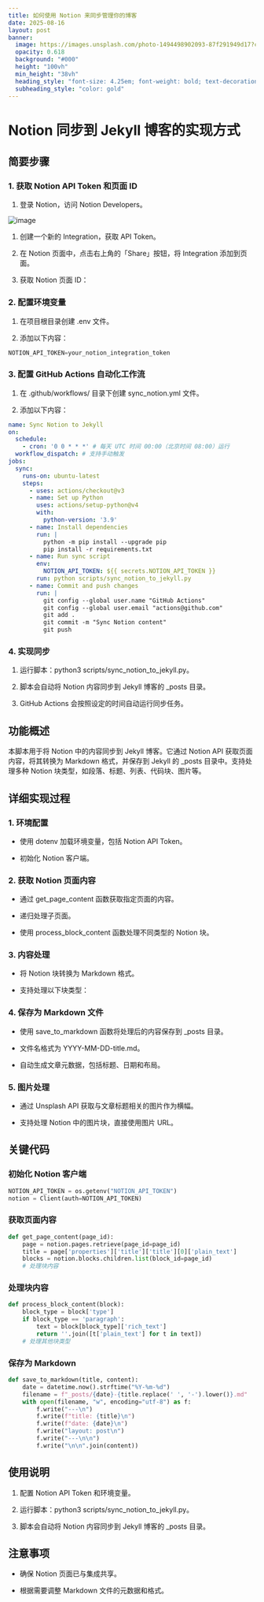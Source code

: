```yaml
---
title: 如何使用 Notion 来同步管理你的博客
date: 2025-08-16
layout: post
banner:
  image: https://images.unsplash.com/photo-1494498902093-87f291949d17?crop=entropy&cs=tinysrgb&fit=max&fm=jpg&ixid=M3w2OTIwMzJ8MHwxfHJhbmRvbXx8fHx8fHx8fDE3NTUzNDgxMDJ8&ixlib=rb-4.1.0&q=80&w=1080
  opacity: 0.618
  background: "#000"
  height: "100vh"
  min_height: "38vh"
  heading_style: "font-size: 4.25em; font-weight: bold; text-decoration: underline"
  subheading_style: "color: gold"
---
```


# Notion 同步到 Jekyll 博客的实现方式

## 简要步骤

### 1. 获取 Notion API Token 和页面 ID

1. 登录 Notion，访问 Notion Developers。

![image](https://prod-files-secure.s3.us-west-2.amazonaws.com/a7a0cc5a-89b9-4cda-8686-1fba0ca52f40/d19c1afe-dea5-4312-9333-786b0ba83054/image.png?X-Amz-Algorithm=AWS4-HMAC-SHA256&X-Amz-Content-Sha256=UNSIGNED-PAYLOAD&X-Amz-Credential=ASIAZI2LB466QBTRWGMF%2F20250816%2Fus-west-2%2Fs3%2Faws4_request&X-Amz-Date=20250816T124142Z&X-Amz-Expires=3600&X-Amz-Security-Token=IQoJb3JpZ2luX2VjECgaCXVzLXdlc3QtMiJHMEUCIDoORlFG14lDRvVZBzwu0nbiylSNT5ohkwM6GiVTHP5XAiEAqnyPqxfffA7WjVq%2BHYGzbeV8MZrHwFlQsjR3HFTLkDYq%2FwMIcRAAGgw2Mzc0MjMxODM4MDUiDCtwsdBkZNZUN6%2BtgyrcAw39tTmGyKNy5JxARFSbHPLmyK3GlA8bZeQDjGrYa3wlyg3KcYApPujlAqEXZee36cNAUqObyYlKSgyYZDoxBaS39xWmQ4Apdn9h3Ob5u7qKSpGYtBAOowVhmebFdWa5zPDP9O79DoziJrjnbrMsJgd%2BtrvUDvU0FvKR6HVOLbizvS%2BWcj26BAl1CgqimyC24dYq37M9M3H4encn6MG2DIILVlZ42LPeAPviabR5G88MAt3pMi0129hvm1B%2Fl7GMTPZGw0Qe3%2BqJ3D7TBM4h1CQFZYYimGK8GsYNvkQleVxeIZgBOALnTs8TjDUWt0n46CiWiCsBYfn%2FWnydlq3oyeoyAFUVL2v7BH5OCuNZt3ByqzIPgSFmZRAkMLsSEDr3WV1HEP6kppwB9t9u2HCSeqFSvQ%2B1kGbQiPc%2BTTnm94TAz3YSqOrajZP%2Fe4g3JFYAPTiNEv8F7E4IoWKNHJva07Vw6AwAuSTxNXD4q0yPuxPVcMxg0zqJgSjUqQrt5Kp%2FATnJ1xl6CFM03ZBcqHYs%2Fzgk6wuDlsNgbCdVEq7t1H7Pr3kdWfTkNWP5lziyl6XbY0GZAW0xDbgJsdCKNR%2Bc%2F%2FOpvhuo2W2d%2FINs0BLyByiU4xbZgM%2BGpKgiV5laMJP4gMUGOqUBV46VCLqgd%2FijGZYahjOOXqQ%2Fnxbo0sdiawHK1Nuinjf2T2oZSn8tuuvr0EiUdRnzf1DFcd9KaTCHrh6H5AJpG0Uc9hw2ktRUejVhsScYWJSf0mLNbDq2%2FfiJmtun0dzFJBPc1Mr%2BEuemUwiEhHAkQ%2FLd43AE9o5QUibgpY%2BUHKEbi%2BQHpIyjru%2BFFT3zlZaEcL9exw9Chdz%2FZRVcYGUsCqn%2BOQGu&X-Amz-Signature=0498b669d2ff4b027e6f84ee7489e2411e716fc8858af2f18bfa6e1bd053b466&X-Amz-SignedHeaders=host&x-amz-checksum-mode=ENABLED&x-id=GetObject)

1. 创建一个新的 Integration，获取 API Token。

1. 在 Notion 页面中，点击右上角的「Share」按钮，将 Integration 添加到页面。

1. 获取 Notion 页面 ID：


### 2. 配置环境变量

1. 在项目根目录创建 .env 文件。

1. 添加以下内容：

```javascript
NOTION_API_TOKEN=your_notion_integration_token
```

### 3. 配置 GitHub Actions 自动化工作流

1. 在 .github/workflows/ 目录下创建 sync_notion.yml 文件。

1. 添加以下内容：

```yaml
name: Sync Notion to Jekyll
on:
  schedule:
    - cron: '0 0 * * *' # 每天 UTC 时间 00:00（北京时间 08:00）运行
  workflow_dispatch: # 支持手动触发
jobs:
  sync:
    runs-on: ubuntu-latest
    steps:
      - uses: actions/checkout@v3
      - name: Set up Python
        uses: actions/setup-python@v4
        with:
          python-version: '3.9'
      - name: Install dependencies
        run: |
          python -m pip install --upgrade pip
          pip install -r requirements.txt
      - name: Run sync script
        env:
          NOTION_API_TOKEN: ${{ secrets.NOTION_API_TOKEN }}
        run: python scripts/sync_notion_to_jekyll.py
      - name: Commit and push changes
        run: |
          git config --global user.name "GitHub Actions"
          git config --global user.email "actions@github.com"
          git add .
          git commit -m "Sync Notion content"
          git push
```

### 4. 实现同步

1. 运行脚本：python3 scripts/sync_notion_to_jekyll.py。

1. 脚本会自动将 Notion 内容同步到 Jekyll 博客的 _posts 目录。

1. GitHub Actions 会按照设定的时间自动运行同步任务。

## 功能概述

本脚本用于将 Notion 中的内容同步到 Jekyll 博客。它通过 Notion API 获取页面内容，将其转换为 Markdown 格式，并保存到 Jekyll 的 _posts 目录中。支持处理多种 Notion 块类型，如段落、标题、列表、代码块、图片等。

## 详细实现过程

### 1. 环境配置

- 使用 dotenv 加载环境变量，包括 Notion API Token。

- 初始化 Notion 客户端。

### 2. 获取 Notion 页面内容

- 通过 get_page_content 函数获取指定页面的内容。

- 递归处理子页面。

- 使用 process_block_content 函数处理不同类型的 Notion 块。

### 3. 内容处理

- 将 Notion 块转换为 Markdown 格式。

- 支持处理以下块类型：


### 4. 保存为 Markdown 文件

- 使用 save_to_markdown 函数将处理后的内容保存到 _posts 目录。

- 文件名格式为 YYYY-MM-DD-title.md。

- 自动生成文章元数据，包括标题、日期和布局。

### 5. 图片处理

- 通过 Unsplash API 获取与文章标题相关的图片作为横幅。

- 支持处理 Notion 中的图片块，直接使用图片 URL。

## 关键代码

### 初始化 Notion 客户端

```python
NOTION_API_TOKEN = os.getenv("NOTION_API_TOKEN")
notion = Client(auth=NOTION_API_TOKEN)
```

### 获取页面内容

```python
def get_page_content(page_id):
    page = notion.pages.retrieve(page_id=page_id)
    title = page['properties']['title']['title'][0]['plain_text']
    blocks = notion.blocks.children.list(block_id=page_id)
    # 处理块内容
```

### 处理块内容

```python
def process_block_content(block):
    block_type = block['type']
    if block_type == 'paragraph':
        text = block[block_type]['rich_text']
        return ''.join([t['plain_text'] for t in text])
    # 处理其他块类型
```

### 保存为 Markdown

```python
def save_to_markdown(title, content):
    date = datetime.now().strftime("%Y-%m-%d")
    filename = f"_posts/{date}-{title.replace(' ', '-').lower()}.md"
    with open(filename, "w", encoding="utf-8") as f:
        f.write("---\n")
        f.write(f"title: {title}\n")
        f.write(f"date: {date}\n")
        f.write("layout: post\n")
        f.write("---\n\n")
        f.write("\n\n".join(content))
```

## 使用说明

1. 配置 Notion API Token 和环境变量。

1. 运行脚本：python3 scripts/sync_notion_to_jekyll.py。

1. 脚本会自动将 Notion 内容同步到 Jekyll 博客的 _posts 目录。

## 注意事项

- 确保 Notion 页面已与集成共享。

- 根据需要调整 Markdown 文件的元数据和格式。